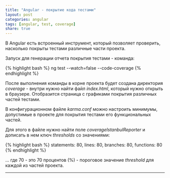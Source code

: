 ```yaml
---
title: "Angular - покрытие кода тестами"
layout: post
categories: angular
tags: [angular, test, coverage]
share: true
---
```


В Angular есть встроенный инструмент, который позволяет проверить, насколько покрыты тестами различные части проекта.

Запуск для генерации отчета покрытия тестами - команда:

{% highlight bash %}
ng test --watch=false --code-coverage
{% endhighlight %}

После выполнения команды в корне проекта будет создана директория _coverage_ - внутри нужно найти файл _index.html_, который нужно открыть в браузере. Отобразится страница с графиками покрытия различных частей тестами.

В конфигурационном файле _karma.conf_ можно настроить минимумы, допустимые в проекте для покрытия тестами его функциональных частей.

Для этого в файле нужно найти поле _coverageIstanbulReporter_ и дописать в нем ключ _thresholds_ со значениями:

{% highlight bash %}
statements: 80,
lines: 80,
branches: 80,
functions: 80
{% endhighlight %}

... где 70 - это 70 процентов (%) - пороговое значение _threshold_ для каждой из частей проекта.

---
